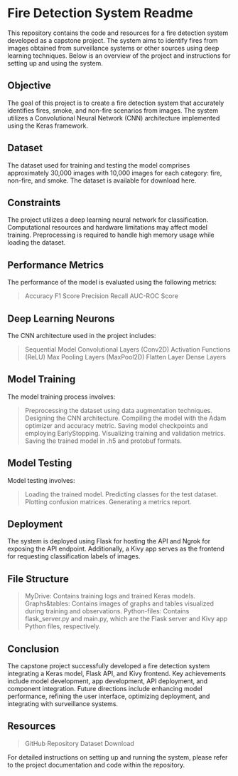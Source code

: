 # Fire Detection System Readme
This repository contains the code and resources for a fire detection system developed as a capstone project. The system aims to identify fires from images obtained from surveillance systems or other sources using deep learning techniques. Below is an overview of the project and instructions for setting up and using the system.

## Objective
The goal of this project is to create a fire detection system that accurately identifies fires, smoke, and non-fire scenarios from images. The system utilizes a Convolutional Neural Network (CNN) architecture implemented using the Keras framework.

## Dataset
The dataset used for training and testing the model comprises approximately 30,000 images with 10,000 images for each category: fire, non-fire, and smoke. The dataset is available for download here.

## Constraints
The project utilizes a deep learning neural network for classification.
Computational resources and hardware limitations may affect model training.
Preprocessing is required to handle high memory usage while loading the dataset.

## Performance Metrics
The performance of the model is evaluated using the following metrics:
>Accuracy
>F1 Score
>Precision
>Recall
>AUC-ROC Score

## Deep Learning Neurons
The CNN architecture used in the project includes:

>Sequential Model
>Convolutional Layers (Conv2D)
>Activation Functions (ReLU)
>Max Pooling Layers (MaxPool2D)
>Flatten Layer
>Dense Layers

## Model Training
The model training process involves:

>Preprocessing the dataset using data augmentation techniques.
>Designing the CNN architecture.
>Compiling the model with the Adam optimizer and accuracy metric.
>Saving model checkpoints and employing EarlyStopping.
>Visualizing training and validation metrics.
>Saving the trained model in .h5 and protobuf formats.

## Model Testing
Model testing involves:

>Loading the trained model.
>Predicting classes for the test dataset.
>Plotting confusion matrices.
>Generating a metrics report.

## Deployment
The system is deployed using Flask for hosting the API and Ngrok for exposing the API endpoint. Additionally, a Kivy app serves as the frontend for requesting classification labels of images.

## File Structure
>MyDrive: Contains training logs and trained Keras models.
>Graphs&tables: Contains images of graphs and tables visualized during training and observations.
>Python-files: Contains flask_server.py and main.py, which are the Flask server and Kivy app Python files, respectively.

## Conclusion
The capstone project successfully developed a fire detection system integrating a Keras model, Flask API, and Kivy frontend. Key achievements include model development, app development, API deployment, and component integration. Future directions include enhancing model performance, refining the user interface, optimizing deployment, and integrating with surveillance systems.

## Resources
>GitHub Repository
>Dataset Download

For detailed instructions on setting up and running the system, please refer to the project documentation and code within the repository.
